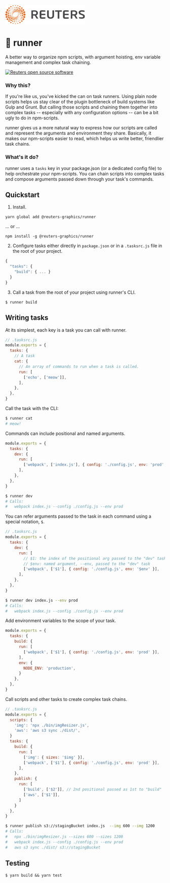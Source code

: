 ![](badge.svg)

# 🏃 runner ‍

A better way to organize npm scripts, with argument hoisting, env variable management and complex task chaining.

[![Reuters open source software](https://badgen.net/badge/Reuters/open%20source/?color=ff8000)](https://github.com/reuters-graphics/)

### Why this?

If you're like us, you've kicked the can on task runners. Using plain node scripts helps us stay clear of the plugin bottleneck of build systems like Gulp and Grunt. But calling those scripts and chaining them together into complex tasks -- especially with any configuration options -- can be a bit ugly to do in npm-scripts.

runner gives us a more natural way to express how our scripts are called and represent the arguments and environment they share. Basically, it makes our npm-scripts easier to read, which helps us write better, friendlier task chains.

### What's it do?

runner uses a `tasks` key in your package.json (or a dedicated config file) to help orchestrate your npm-scripts. You can chain scripts into complex tasks and compose arguments passed down through your task's commands.

## Quickstart

1. Install.

  ```
  yarn global add @reuters-graphics/runner
  ```
  ... or ...

  ```
  npm install -g @reuters-graphics/runner
  ```

2. Configure tasks either directly in `package.json` or in a `.tasksrc.js` file in the root of your project.

  ```javascript
  {
    "tasks": {
      "build": { ... }
    }
  }
  ```

3. Call a task from the root of your project using runner's CLI.

  ```
  $ runner build
  ```

## Writing tasks

At its simplest, each key is a task you can call with runner.

```javascript
// .tasksrc.js
module.exports = {
  tasks: {
    // A task
    cat: {
      // An array of commands to run when a task is called.
      run: [
        ['echo', ['meow']],
      ],
    },
  },
}
```

Call the task with the CLI:

```bash
$ runner cat
# meow!
```

Commands can include positional and named arguments.

```javascript
module.exports = {
  tasks: {
    dev: {
      run: [
        ['webpack', ['index.js'], { config: './config.js', env: 'prod' }],
      ],
    },
  },
}
```

```bash
$ runner dev
# Calls:
#   webpack index.js --config ./config.js --env prod
```

You can refer arguments passed to the task in each command using a special notation, `$`.

```javascript
// .tasksrc.js
module.exports = {
  tasks: {
    dev: {
      run: [
        // $1: the index of the positional arg passed to the "dev" task
        // $env: named argument, --env, passed to the "dev" task
        ['webpack', ['$1'], { config: './config.js', env: '$env' }],
      ],
    },
  },
}
```

```bash
$ runner dev index.js --env prod
# Calls:
#   webpack index.js --config ./config.js --env prod
```

Add environment variables to the scope of your task.

```javascript
module.exports = {
  tasks: {
    build: {
      run: [
        ['webpack', ['$1'], { config: './config.js', env: 'prod' }],
      ],
      env: {
        NODE_ENV: 'production',
      }
    },
  },
}
```

Call scripts and other tasks to create complex task chains.

```javascript
// .tasksrc.js
module.exports = {
  scripts: {
    'img': 'npx ./bin/imgResizer.js',
    'aws': 'aws s3 sync ./dist/',
  }
  tasks: {
    build: {
      run: [
        ['img': { sizes: '$img' }],
        ['webpack', ['$1'], { config: './config.js', env: 'prod' }],
      ],
    },
    publish: {
      run: [
        ['build', ['$2']], // 2nd positional passed as 1st to "build"
        ['aws', ['$1']],
      ]
    }
  },
}
```

```bash
$ runner publish s3://stagingBucket index.js  --img 600 --img 1200
# Calls:
#   npx ./bin/imgResizer.js --sizes 600 --sizes 1200
#   webpack index.js --config ./config.js --env prod
#   aws s3 sync ./dist/ s3://stagingBucket
```

## Testing

```
$ yarn build && yarn test
```
